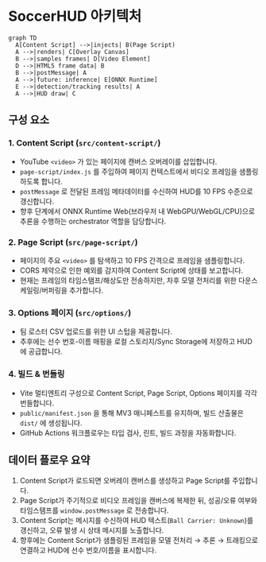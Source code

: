 # SoccerHUD 아키텍처

```mermaid
graph TD
  A[Content Script] -->|injects| B(Page Script)
  A -->|renders| C[Overlay Canvas]
  B -->|samples frames| D[Video Element]
  D -->|HTML5 frame data| B
  B -->|postMessage| A
  A -->|future: inference| E[ONNX Runtime]
  E -->|detection/tracking results| A
  A -->|HUD draw| C
```

## 구성 요소

### 1. Content Script (`src/content-script/`)
- YouTube `<video>` 가 있는 페이지에 캔버스 오버레이를 삽입합니다.
- `page-script/index.js` 를 주입하여 페이지 컨텍스트에서 비디오 프레임을 샘플링하도록 합니다.
- `postMessage` 로 전달된 프레임 메타데이터를 수신하여 HUD를 10 FPS 수준으로 갱신합니다.
- 향후 단계에서 ONNX Runtime Web(브라우저 내 WebGPU/WebGL/CPU)으로 추론을 수행하는 orchestrator 역할을 담당합니다.

### 2. Page Script (`src/page-script/`)
- 페이지의 주요 `<video>` 를 탐색하고 10 FPS 간격으로 프레임을 샘플링합니다.
- CORS 제약으로 인한 예외를 감지하여 Content Script에 상태를 보고합니다.
- 현재는 프레임의 타임스탬프/해상도만 전송하지만, 차후 모델 전처리를 위한 다운스케일링/버퍼링을 추가합니다.

### 3. Options 페이지 (`src/options/`)
- 팀 로스터 CSV 업로드를 위한 UI 스텁을 제공합니다.
- 추후에는 선수 번호-이름 매핑을 로컬 스토리지/Sync Storage에 저장하고 HUD에 공급합니다.

### 4. 빌드 & 번들링
- Vite 멀티엔트리 구성으로 Content Script, Page Script, Options 페이지를 각각 번들합니다.
- `public/manifest.json` 을 통해 MV3 매니페스트를 유지하며, 빌드 산출물은 `dist/` 에 생성됩니다.
- GitHub Actions 워크플로우는 타입 검사, 린트, 빌드 과정을 자동화합니다.

## 데이터 플로우 요약
1. Content Script가 로드되면 오버레이 캔버스를 생성하고 Page Script를 주입합니다.
2. Page Script가 주기적으로 비디오 프레임을 캔버스에 복제한 뒤, 성공/오류 여부와 타임스탬프를 `window.postMessage` 로 전송합니다.
3. Content Script는 메시지를 수신하여 HUD 텍스트(`Ball Carrier: Unknown`)를 갱신하고, 오류 발생 시 상태 메시지를 노출합니다.
4. 향후에는 Content Script가 샘플링된 프레임을 모델 전처리 → 추론 → 트래킹으로 연결하고 HUD에 선수 번호/이름을 표시합니다.
